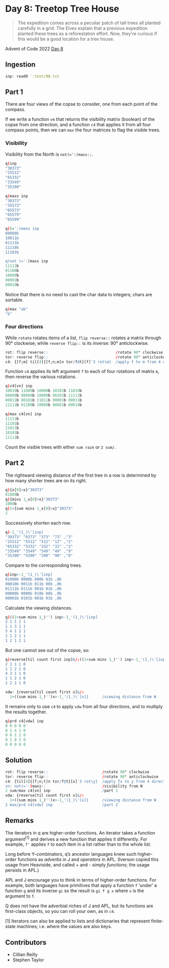 # Day 8: Treetop Tree House 

> The expedition comes across a peculiar patch of tall trees all planted carefully in a grid. The Elves explain that a previous expedition planted these trees as a reforestation effort. Now, they're curious if this would be a good location for a tree house.

Advent of Code 2022 [Day 8](https://adventofcode.com/2022/day/8)


## Ingestion

```q
inp: read0 `:test/08.txt  
```

## Part 1

There are four views of the copse to consider, one from each point of the compass. 

If we write a function `vm` that returns the visibility matrix (boolean) of the copse from one direction, and a function `c4` that applies it from all four compass points, then we can `max` the four matrices to flag the visible trees.

### Visibility

Visibility from the North is `not(=':)maxs::`.

```q
q)inp
"30373"
"25512"
"65332"
"33549"
"35390"

q)maxs inp
"30373"
"35573"
"65573"
"65579"
"65599"

q)(=':)maxs inp
00000b
10011b
01111b
11110b
11101b

q)not (=':)maxs inp
11111b
01100b
10000b
00001b
00010b
```

Notice that there is no need to cast the char data to integers; chars are sortable.

```q
q)max "ab"
"b"
```

### Four directions

While `rotate` rotates items of a list, `flip reverse::` rotates a matrix through 90° clockwise; while `reverse flip::` is its inverse: 90° anticlockwise.

```q
rot: flip reverse::                              /rotate 90° clockwise
tor: reverse flip::                              /rotate 90° anticlockwise
c4: {[f;m] til[4]{[f;n;m]n tor/f@t}[f]'3 rot\m}  /apply f to m from 4 directions
```

Function `c4` applies its left argument `f` to each of four rotations of matrix `m`, then reverse the various rotations.

```q
q)c4[vn] inp
10010b 11000b 10000b 10101b 11010b
00000b 00000b 10000b 00101b 11111b
00011b 00101b 11011b 00001b 00011b
11111b 01100b 10000b 00001b 00010b

q)max c4[vn] inp
11111b
11101b
11011b
10101b
11111b
```

Count the visible trees with either `sum raze` or `2 sum/`.


## Part 2

The rightward viewing distance of the first tree in a row is determined by how many shorter trees are on its right.

```q
q){x[0]>x}"30373"
01000b
q){mins 1_x[0]>x}"30373"
1000b
q)1+{sum mins 1_x[0]>x}"30373"
2
```

Successively shorten each row.

```q
q)-1_'(1_)\'[inp]
"30373" "0373" "373" "73" ,"3"
"25512" "5512" "512" "12" ,"2"
"65332" "5332" "332" "32" ,"2"
"33549" "3549" "549" "49" ,"9"
"35390" "5390" "390" "90" ,"0"
```
 
Compare to the corresponding trees.

 ```q
 q)inp>-1_'(1_)\'[inp]
01000b 0000b 000b 01b ,0b
00010b 0011b 011b 00b ,0b
01111b 0111b 001b 01b ,0b
00000b 0000b 010b 00b ,0b
00001b 0101b 001b 01b ,0b
```

Calculate the viewing distances.

```q
q)((1+sum mins 1_)'') inp>-1_'(1_)\'[inp]
2 1 1 2 1
1 1 3 1 1
5 4 1 2 1
1 1 2 1 1
1 2 1 2 1
```

But one cannot see out of the copse, so:

```q
q)reverse[til count first inp]&/:((1+sum mins 1_)'') inp>-1_'(1_)\'[inp]
2 1 1 1 0
1 1 2 1 0
4 3 1 1 0
1 1 2 1 0
1 2 1 1 0
```

```q
vdw: {reverse[til count first x]&/:
  1+((sum mins 1_)'')x>-1_'(1_)\'[x]}      /viewing distance from W
```

It remains only to use `c4` to apply `vdw` from all four directions, and to multiply the results together.

```q
q)prd c4[vdw] inp
0 0 0 0 0
0 1 4 1 0
0 6 1 2 0
0 1 8 3 0
0 0 0 0 0
```

## Solution

```q
rot: flip reverse::                        /rotate 90° clockwise
tor: reverse flip::                        /rotate 90° anticlockwise
c4: {til[4]{[f;n;t]n tor/f@t}[x]'3 rot\y}  /apply ƒx to y from 4 directions
vn: not(=':)maxs::                         /visibility from N
2 sum/max c4[vn] inp                       /part 1
vdw: {reverse[til count first x]&/:
  1+((sum mins 1_)'')x>-1_'(1_)\'[x]}      /viewing distance from W
2 max/prd c4[vdw] inp                      /part 2
```

## Remarks

The iterators in q are higher-order functions. An iterator takes a function argument<sup>[1]</sup> and derives a new function that applies it differently. For example, `f'` applies `f` to each item in a list rather than to the whole list.

Long before Y-combinators, q’s ancestor languages knew such higher-order functions as *adverbs* in J and *operators* in APL. (Iverson copied this usage from Heaviside, and called + and - simply *functions*; the usage persists in APL.) 

APL and J encourage you to think in terms of higher-order functions. For example, both languages have primitives that apply a function `f` ‘under’ a function `g` and its inverse `gi` so the result is `gi f g x` where `x` is the argument to `f`. 

Q does not have the adverbial riches of J and APL, but its functions are first-class objects, so you can roll your own, as in `c4`. 

[1] Iterators can also be applied to lists and dictionaries that represent finite-state machines; i.e. where the values are also keys. 

## Contributors

* Cillian Reilly
* Stephen Taylor

